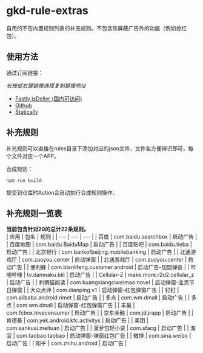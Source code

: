 # gkd-rule-extras
自用的不在内置规则列表的补充规则。不包含除屏蔽广告外的功能（例如抢红包）。

## 使用方法

通过订阅链接：

*长按或右键链接选择复制链接地址*

* [Fastly jsDelivr (国内可访问)](https://fastly.jsdelivr.net/gh/ckylinmc/gkd-rule-extras@main/dist/cky-gkd-rules.json)
* [Github](https://github.com/CKylinMC/gkd-rule-extras/raw/main/dist/cky-gkd-rules.json)
* [Statically](https://cdn.statically.io/gh/ckylinmc/gkd-rule-extras@main/dist/cky-gkd-rules.json)

## 补充规则

补充规则可以直接在rules目录下添加对应的json文件，文件名方便辨识即可，每个文件对应一个APP。

合成规则：

```
npm run build
```

提交到仓库时Action会自动执行合成规则操作。

<!--[DO NOT MODIFY ANYTHING BELOW]-->
<!--DYNAMIC-->
## 补充规则一览表
**当前包含针对20的总计22条规则。**    
| 应用 | 包名 | 规则 |
| --- | --- | --- |
| 百度 | com.baidu.searchbox | 启动广告 |
| 百度地图 | com.baidu.BaiduMap | 启动广告 |
| 百度贴吧 | com.baidu.tieba | 启动广告 |
| 北京银行 | com.bankofbeijing.mobilebanking | 启动广告 |
| 北通游戏厅 | com.zuoyou.center | 启动弹窗 |
| 北通游戏厅 | com.zuoyou.center | 启动广告 |
| 便利蜂 | com.bianlifeng.customer.android | 启动广告-加盟弹窗 |
| 哔哩哔哩 | tv.danmaku.bili | 启动广告 |
| Cellular-Z | make.more.r2d2.cellular_z | 启动广告 |
| 刺猬猫阅读 | com.kuangxiangciweimao.novel | 启动弹窗-主页节日弹窗 |
| 大众点评 | com.dianping.v1 | 启动弹窗-红包弹窗广告 |
| 钉钉 | com.alibaba.android.rimet | 启动广告 |
| 多点 | com.wm.dmall | 启动广告 |
| 多点 | com.wm.dmall | 启动弹窗-红包弹窗广告 |
| 丰巢 | com.fcbox.hiveconsumer | 启动广告 |
| 京东金融 | com.jd.jrapp | 启动广告 |
| 肯德基 | com.yek.android.kfc.activitys | 启动广告 |
| 美团 | com.sankuai.meituan | 启动广告 |
| 菠萝包轻小说 | com.sfacg | 启动广告 |
| 淘宝 | com.taobao.taobao | 启动弹窗-弹窗红包广告 |
| 微博 | com.sina.weibo | 启动广告 |
| 知乎 | com.zhihu.android | 启动广告 |
<!--/DYNAMIC-->